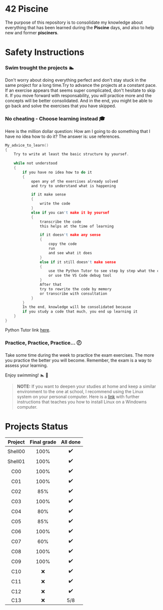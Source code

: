 # 42 Piscine

The purpose of this repository is to consolidate my knowledge about everything that has been learned during the **Piscine** days, and also to help new and former **pisciners**.

# Safety Instructions

### Swim trought the projects :swimmer:
Don't worry about doing everything perfect and don't stay stuck in the same project for a long time.Try to advance the projects at a constant pace. If an exercise appears that seems super complicated, don't hesitate to skip it. If you move forward with responsability, you will practice more and the concepts will be better consolidated. And in the end, you might be able to go back and solve the exercises that you have skipped.

### No cheating - Choose learning instead :mortar_board:
Here is the million dollar question: How am I going to do something that I have no idea how to do it? The answer is: use references.
```c
My_advice_to_learn()
{
    Try to write at least the basic structure by yoursef.
    
    while not understood
    {
        if you have no idea how to do it
        {
            open any of the exercises already solved
            and try to understand what is happening

            if it make sense
            {
                write the code
            }
            else if you can't make it by yoursef
            {
                transcribe the code
                this helps at the time of learning

                if it doesn't make any sense
                {
                    copy the code
                    run
                    and see what it does
                }
                else if it still doesn't make sense
                {
                    use the Python Tutor to see step by step what the code does
                    or use the VS Code debug tool
                }
                After that
                try to rewrite the code by memory
                or transcribe with consultation
            }
        }
        In the end, knowledge will be consolidated because
        if you study a code that much, you end up learning it
    }
}
```
Python Tutor link [here](https://pythontutor.com/visualize.html#mode=edit).

### Practice, Practice, Practice... :clock7:
Take some time during the week to practice the exam exercises. The more you practice the better you will become. Remember, the exam is a way to assess your learning.

Enjoy swimming! :swimmer: :dart:

> **NOTE:** If you want to deepen your studies at home and keep a similar environment to the one at school, I recommend using the Linux system on your personal computer. Here is a [link](https://medium.com/linuxforeveryone/how-to-install-ubuntu-20-04-and-dual-boot-alongside-windows-10-323a85271a73)  with further instructions that teaches you how to install Linux on a Windowns computer.

# Projects Status

| Project | Final grade | All done |
|:-------:|:-----:|:------:|
| Shell00 | 100% | :heavy_check_mark: |
| Shell01 | 100% | :heavy_check_mark: |
| C00 | 100% | :heavy_check_mark: |
| C01 | 100% | :heavy_check_mark: |
| C02 | 85% | :heavy_check_mark: |
| C03 | 100% | :heavy_check_mark: |
| C04 | 80% | :heavy_check_mark: |
| C05 | 85% | :heavy_check_mark: |
| C06 | 100% | :heavy_check_mark: |
| C07 | 60% | :heavy_check_mark: |
| C08 | 100% | :heavy_check_mark: |
| C09 | 100% | :heavy_check_mark: |
| C10 | :x: | :heavy_check_mark: |
| C11 | :x: | :heavy_check_mark: |
| C12 | :x: | :heavy_check_mark: |
| C13 | :x: | 5/8 |